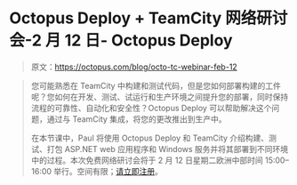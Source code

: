 # Octopus Deploy + TeamCity 网络研讨会-2 月 12 日- Octopus Deploy

> 原文：<https://octopus.com/blog/octo-tc-webinar-feb-12>

> 您可能熟悉在 TeamCity 中构建和测试代码，但是您如何部署构建的工件呢？您如何在开发、测试、试运行和生产环境之间提升您的部署，同时保持流程的可靠性、自动化和安全性？Octopus Deploy 可以帮助解决这个问题，通过与 TeamCity 集成，将您的更改推出到生产中。
> 
> 在本节课中，Paul 将使用 Octopus Deploy 和 TeamCity 介绍构建、测试、打包 ASP.NET web 应用程序和 Windows 服务并将其部署到不同环境中的过程。本次免费网络研讨会将于 2 月 12 日星期二欧洲中部时间 15:00–16:00 举行。空间有限；[请立即注册](https://www4.gotomeeting.com/register/587126967)。